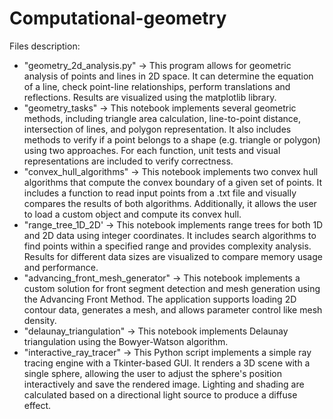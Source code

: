 # Computational-geometry
Files description:
- "geometry_2d_analysis.py" -> This program allows for geometric analysis of points and lines in 2D space. It can determine the equation of a line, check point-line relationships, perform translations and reflections. Results are visualized using the matplotlib library.
- "geometry_tasks" -> This notebook implements several geometric methods, including triangle area calculation, line-to-point distance, intersection of lines, and polygon representation. It also includes methods to verify if a point belongs to a shape (e.g. triangle or polygon) using two approaches. For each function, unit tests and visual representations are included to verify correctness.
- "convex_hull_algorithms" -> This notebook implements two convex hull algorithms that compute the convex boundary of a given set of points. It includes a function to read input points from a .txt file and visually compares the results of both algorithms. Additionally, it allows the user to load a custom object and compute its convex hull.
- "range_tree_1D_2D' -> This notebook implements range trees for both 1D and 2D data using integer coordinates. It includes search algorithms to find points within a specified range and provides complexity analysis. Results for different data sizes are visualized to compare memory usage and performance.
- "advancing_front_mesh_generator" -> This notebook implements a custom solution for front segment detection and mesh generation using the Advancing Front Method. The application supports loading 2D contour data, generates a mesh, and allows parameter control like mesh density.
- "delaunay_triangulation" -> This notebook implements Delaunay triangulation using the Bowyer-Watson algorithm.
- "interactive_ray_tracer" -> This Python script implements a simple ray tracing engine with a Tkinter-based GUI. It renders a 3D scene with a single sphere, allowing the user to adjust the sphere's position interactively and save the rendered image. Lighting and shading are calculated based on a directional light source to produce a diffuse effect.
